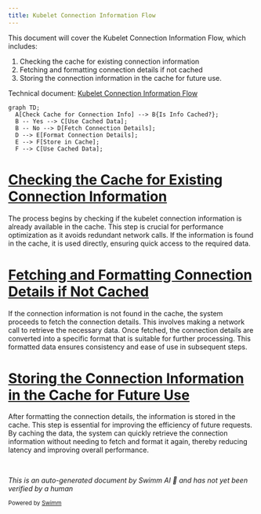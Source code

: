 ```yaml
---
title: Kubelet Connection Information Flow
---
```

This document will cover the Kubelet Connection Information Flow, which includes:

1. Checking the cache for existing connection information
2. Fetching and formatting connection details if not cached
3. Storing the connection information in the cache for future use.

Technical document: <SwmLink doc-title="Kubelet Connection Information Flow">[Kubelet Connection Information Flow](/.swm/kubelet-connection-information-flow.f8xox322.sw.md)</SwmLink>

```mermaid
graph TD;
  A[Check Cache for Connection Info] --> B{Is Info Cached?};
  B -- Yes --> C[Use Cached Data];
  B -- No --> D[Fetch Connection Details];
  D --> E[Format Connection Details];
  E --> F[Store in Cache];
  F --> C[Use Cached Data];
```

# [Checking the Cache for Existing Connection Information](https://app.swimm.io/repos/Z2l0aHViJTNBJTNBZGF0YWRvZy1hZ2VudCUzQSUzQVN3aW1tLURlbW8=/docs/f8xox322#getkubeletconnectioninfo)

The process begins by checking if the kubelet connection information is already available in the cache. This step is crucial for performance optimization as it avoids redundant network calls. If the information is found in the cache, it is used directly, ensuring quick access to the required data.

# [Fetching and Formatting Connection Details if Not Cached](https://app.swimm.io/repos/Z2l0aHViJTNBJTNBZGF0YWRvZy1hZ2VudCUzQSUzQVN3aW1tLURlbW8=/docs/f8xox322#getkubeletconnectioninfo)

If the connection information is not found in the cache, the system proceeds to fetch the connection details. This involves making a network call to retrieve the necessary data. Once fetched, the connection details are converted into a specific format that is suitable for further processing. This formatted data ensures consistency and ease of use in subsequent steps.

# [Storing the Connection Information in the Cache for Future Use](https://app.swimm.io/repos/Z2l0aHViJTNBJTNBZGF0YWRvZy1hZ2VudCUzQSUzQVN3aW1tLURlbW8=/docs/f8xox322#getkubeletconnectioninfo)

After formatting the connection details, the information is stored in the cache. This step is essential for improving the efficiency of future requests. By caching the data, the system can quickly retrieve the connection information without needing to fetch and format it again, thereby reducing latency and improving overall performance.

&nbsp;

*This is an auto-generated document by Swimm AI 🌊 and has not yet been verified by a human*

<SwmMeta version="3.0.0" repo-id="Z2l0aHViJTNBJTNBZGF0YWRvZy1hZ2VudCUzQSUzQVN3aW1tLURlbW8=" repo-name="datadog-agent"><sup>Powered by [Swimm](/)</sup></SwmMeta>
